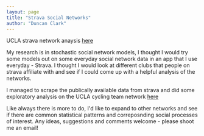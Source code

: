 ```yaml
---
layout: page
title: "Strava Social Networks"
author: "Duncan Clark"
---
```


UCLA strava network anaysis [here](https://duncan-clark.github.io./files/UCLA_net_strava.html)

My research is in stochastic social network models, I thought I would try some models out on some everyday social network data in an app that I use everyday - Strava. I thought I would look at different clubs that people on strava affiliate with and see if I could come up with a helpful analysis of the networks.

I managed to scrape the publically available data from strava and did some exploratory analysis on the UCLA cycling team network [here](https://duncan-clark.github.io./files/UCLA_net_strava.html)

Like always there is more to do, I'd like to expand to other networks and see if there are common statistical patterns and correposnding social processes of interest. Any ideas, suggestions and comments welcome - please shoot me an email!



